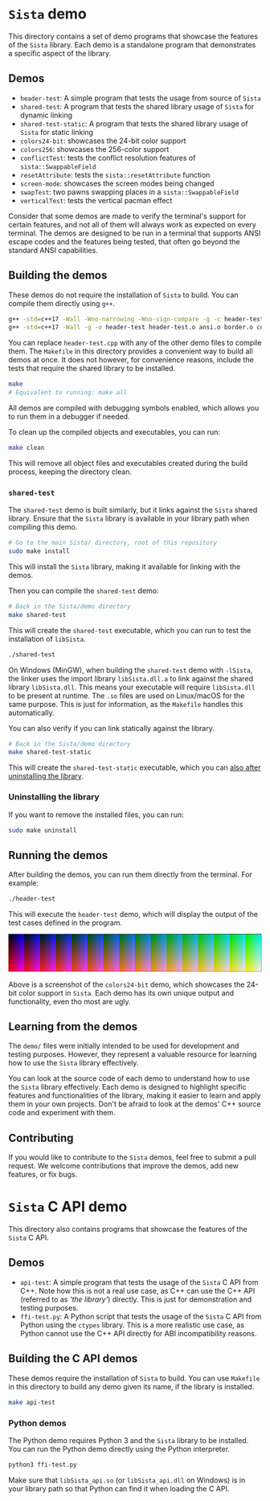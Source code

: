 # `Sista` demo

This directory contains a set of demo programs that showcase the features of the `Sista` library. Each demo is a standalone program that demonstrates a specific aspect of the library.

## Demos

- `header-test`: A simple program that tests the usage from source of `Sista`
- `shared-test`: A program that tests the shared library usage of `Sista` for dynamic linking
- `shared-test-static`: A program that tests the shared library usage of `Sista` for static linking
- `colors24-bit`: showcases the 24-bit color support
- `colors256`: showcases the 256-color support
- `conflictTest`: tests the conflict resolution features of `sista::SwappableField`
- `resetAttribute`: tests the `sista::resetAttribute` function
- `screen-mode`: showcases the screen modes being changed
- `swapTest`: two pawns swapping places in a `sista::SwappableField`
- `verticalTest`: tests the vertical pacman effect

Consider that some demos are made to verify the terminal's support for certain features, and not all of them will always work as expected on every terminal. The demos are designed to be run in a terminal that supports ANSI escape codes and the features being tested, that often go beyond the standard ANSI capabilities.

## Building the demos

These demos do not require the installation of `Sista` to build. You can compile them directly using `g++`. 

```bash
g++ -std=c++17 -Wall -Wno-narrowing -Wno-sign-compare -g -c header-test.cpp
g++ -std=c++17 -Wall -g -o header-test header-test.o ansi.o border.o coordinates.o cursor.o field.o pawn.o
```

You can replace `header-test.cpp` with any of the other demo files to compile them. The `Makefile` in this directory provides a convenient way to build all demos at once. It does not however, for convenience reasons, include the tests that require the shared library to be installed.

```bash
make
# Equivalent to running: make all
```

All demos are compiled with debugging symbols enabled, which allows you to run them in a debugger if needed.

To clean up the compiled objects and executables, you can run:

```bash
make clean
```

This will remove all object files and executables created during the build process, keeping the directory clean.

### `shared-test`

The `shared-test` demo is built similarly, but it links against the `Sista` shared library. Ensure that the `Sista` library is available in your library path when compiling this demo.

```bash
# Go to the main Sista/ directory, root of this repository
sudo make install
```

This will install the `Sista` library, making it available for linking with the demos.

Then you can compile the `shared-test` demo:

```bash
# Back in the Sista/demo directory
make shared-test
```

This will create the `shared-test` executable, which you can run to test the installation of `libSista`.

```bash
./shared-test
```

On Windows (MinGW), when building the `shared-test` demo with `-lSista`, the linker uses the import library `libSista.dll.a` to link against the shared library `libSista.dll`. This means your executable will require `libSista.dll` to be present at runtime. The `.so` files are used on Linux/macOS for the same purpose. This is just for information, as the `Makefile` handles this automatically.

You can also verify if you can link statically against the library.

```bash
# Back in the Sista/demo directory
make shared-test-static
```

This will create the `shared-test-static` executable, which you can [also after uninstalling the library](https://stackoverflow.com/questions/311882/what-do-statically-linked-and-dynamically-linked-mean).

### Uninstalling the library

If you want to remove the installed files, you can run:

```bash
sudo make uninstall
```

## Running the demos

After building the demos, you can run them directly from the terminal. For example:

```bash
./header-test
```

This will execute the `header-test` demo, which will display the output of the test cases defined in the program.

![24 bit colors demo](../docs/img/colors24-bit.png "24-bit colors demo")

Above is a screenshot of the `colors24-bit` demo, which showcases the 24-bit color support in `Sista`. Each demo has its own unique output and functionality, even tho most are ugly.

## Learning from the demos

The `demo/` files were initially intended to be used for development and testing purposes. However, they represent a valuable resource for learning how to use the `Sista` library effectively.

You can look at the source code of each demo to understand how to use the `Sista` library effectively. Each demo is designed to highlight specific features and functionalities of the library, making it easier to learn and apply them in your own projects. Don't be afraid to look at the demos' C++ source code and experiment with them.

## Contributing

If you would like to contribute to the `Sista` demos, feel free to submit a pull request. We welcome contributions that improve the demos, add new features, or fix bugs.

# `Sista` C API demo

This directory also contains programs that showcase the features of the `Sista` C API.

## Demos

- `api-test`: A simple program that tests the usage of the `Sista` C API from C++. Note how this is not a real use case, as C++ can use the C++ API (referred to as *'the library'*) directly. This is just for demonstration and testing purposes.
- `ffi-test.py`: A Python script that tests the usage of the `Sista` C API from Python using the `ctypes` library. This is a more realistic use case, as Python cannot use the C++ API directly for ABI incompatibility reasons.

## Building the C API demos

These demos require the installation of `Sista` to build. You can use `Makefile` in this directory to build any demo given its name, if the library is installed.

```bash
make api-test
```

### Python demos

The Python demo requires Python 3 and the `Sista` library to be installed. You can run the Python demo directly using the Python interpreter.

```bash
python3 ffi-test.py
```

Make sure that `libSista_api.so` (or `libSista_api.dll` on Windows) is in your library path so that Python can find it when loading the C API.
